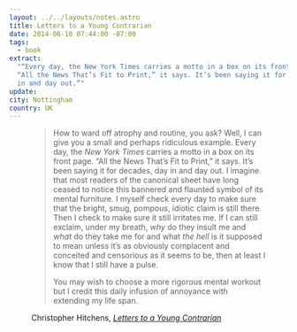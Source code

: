 ```yaml
---
layout: ../../layouts/notes.astro
title: Letters to a Young Contrarian
date: 2014-06-18 07:44:00 -07:00
tags:
  - book
extract:
  "“Every day, the New York Times carries a motto in a box on its front page.
  “All the News That’s Fit to Print,” it says. It’s been saying it for decades, day
  in and day out.”"
update:
city: Nottingham
country: UK
---
```


<figure><blockquote><p>How to ward off atrophy and routine, you ask? Well, I can give you  a small and perhaps ridiculous example. Every day, the <em>New York Times</em> carries a motto in a box on its front page. “All the News That’s Fit to Print,” it says. It’s been saying it for decades, day in and day out. I imagine that most readers of the canonical sheet have long ceased to notice this bannered and flaunted symbol of its mental furniture. I myself check every day to make sure that the bright, smug, pompous, idiotic claim is still there. Then I check to make sure it still irritates me. If I can still exclaim, under my breath, <em>why</em> do they insult me and <em>what</em> do they take me for and what <em>the hell</em> is it supposed to mean unless it’s as obviously complacent and conceited and censorious as it seems to be, then at least I know that I still have a pulse.</p>
<p>You may wish to choose a more rigorous mental workout but I credit this daily infusion of annoyance with extending my life span.</p>
</blockquote>
<figcaption class="cite"><p>Christopher Hitchens, <em><a href="http://www.amazon.co.uk/Letters-Young-Contrarian-Christopher-Hitchens/dp/0465030335">Letters to a Young Contrarian</a></em></p></figcaption>
</figure>
